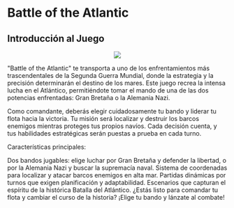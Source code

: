 # Battle of the Atlantic
## Introducción al Juego

<p align = "center">
 <img src = ("image/cover.jpeg") />
</p>

"Battle of the Atlantic" te transporta a uno de los enfrentamientos más trascendentales de la Segunda Guerra Mundial, donde la estrategia y la precisión determinarán el destino de los mares. Este juego recrea la intensa lucha en el Atlántico, permitiéndote tomar el mando de una de las dos potencias enfrentadas: Gran Bretaña o la Alemania Nazi.

Como comandante, deberás elegir cuidadosamente tu bando y liderar tu flota hacia la victoria. Tu misión será localizar y destruir los barcos enemigos mientras proteges tus propios navíos. Cada decisión cuenta, y tus habilidades estratégicas serán puestas a prueba en cada turno.

Características principales:

Dos bandos jugables: elige luchar por Gran Bretaña y defender la libertad, o por la Alemania Nazi y buscar la supremacía naval.
Sistema de coordenadas para localizar y atacar barcos enemigos en alta mar.
Partidas dinámicas por turnos que exigen planificación y adaptabilidad.
Escenarios que capturan el espíritu de la histórica Batalla del Atlántico.
¿Estás listo para comandar tu flota y cambiar el curso de la historia? ¡Elige tu bando y lánzate al combate!
